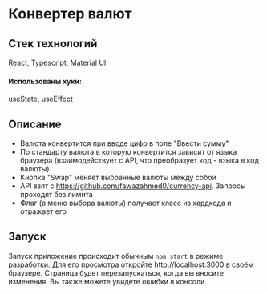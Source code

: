 # Конвертер валют

## Стек технологий

React, Typescript, Material UI

#### Использованы хуки:

useState, useEffect

## Описание

- Валюта конвертится при вводе цифр в поле "Ввести сумму"
- По стандарту валюта в которую конвертится зависит от языка браузера (взаимодействует с API, что преобразует код - языка в код валюты)
- Кнопка "Swap" меняет выбранные валюты между собой
- API взят с https://github.com/fawazahmed0/currency-api. Запросы проходят без лимита
- Флаг (в меню выбора валюты) получает класс из хардкода и отражает его

## Запуск

Запуск приложение происходит обычным `npm start` в режиме разработки.
Для его просмотра откройте http://localhost:3000 в своём браузере.
Страница будет перезапускаться, когда вы вносите изменения.
Вы также можете увидете ошибки в консоли.

